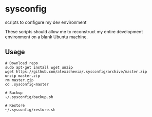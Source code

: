 # sysconfig
scripts to configure my dev environment

These scripts should allow me to reconstruct my entire development environment on a blank Ubuntu machine.

## Usage
```
# Download repo
sudo apt-get install wget unzip
wget https://github.com/alexishevia/.sysconfig/archive/master.zip
unzip master.zip
rm master.zip
cd .sysconfig-master

# Backup
~/.sysconfig/backup.sh

# Restore
~/.sysconfig/restore.sh
```

